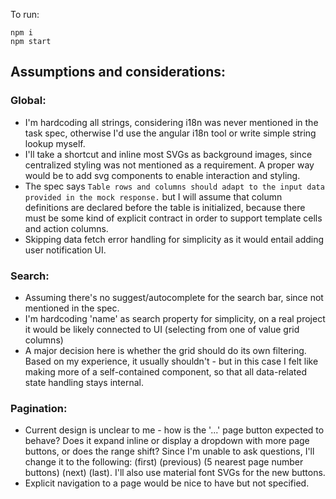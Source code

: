To run:
```
npm i
npm start
```

## Assumptions and considerations:
### Global:
- I'm hardcoding all strings, considering i18n was never mentioned in the task spec, otherwise I'd use the angular i18n tool or write simple string lookup myself.
- I'll take a shortcut and inline most SVGs as background images, since centralized styling was not mentioned as a requirement. A proper way would be to add svg components to enable interaction and styling.
- The spec says `Table rows and columns should adapt to the input data provided in the
mock response.` but I will assume that column definitions are declared before the table is initialized, because there must be some kind of explicit contract in order to support template cells and action columns.
- Skipping data fetch error handling for simplicity as it would entail adding user notification UI.
### Search:
- Assuming there's no suggest/autocomplete for the search bar, since not mentioned in the spec.
- I'm hardcoding 'name' as search property for simplicity, on a real project it would be likely connected to UI (selecting from one of value grid columns)
- A major decision here is whether the grid should do its own filtering. Based on my experience, it usually shouldn't - but in this case I felt like making more of a self-contained component, so that all data-related state handling stays internal.
### Pagination:
- Current design is unclear to me - how is the '...' page button expected to behave? Does it expand inline or display a dropdown with more page buttons, or does the range shift? Since I'm unable to ask questions, I'll change it to the following: (first) (previous) (5 nearest page number buttons) (next) (last). I'll also use material font SVGs for the new buttons.
- Explicit navigation to a page would be nice to have but not specified.